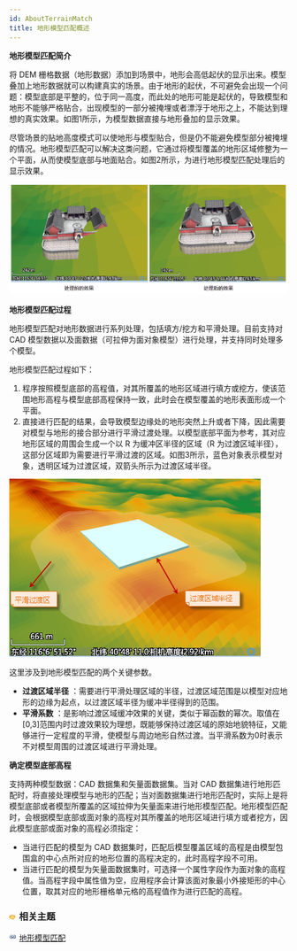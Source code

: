 ```yaml
---
id: AboutTerrainMatch
title: 地形模型匹配概述
---
```

**地形模型匹配简介**

将 DEM 栅格数据（地形数据）添加到场景中，地形会高低起伏的显示出来。模型叠加上地形数据就可以构建真实的场景。由于地形的起伏，不可避免会出现一个问题：模型底部是平整的，位于同一高度，而此处的地形可能是起伏的，导致模型和地形不能够严格贴合，出现模型的一部分被掩埋或者漂浮于地形之上，不能达到理想的真实效果。如图1所示，为模型数据直接与地形叠加的显示效果。

尽管场景的贴地高度模式可以使地形与模型贴合，但是仍不能避免模型部分被掩埋的情况。地形模型匹配可以解决这类问题，它通过将模型覆盖的地形区域修整为一个平面，从而使模型底部与地面贴合。如图2所示，为进行地形模型匹配处理后的显示效果。

![](img/GridMatch1.png) 
  
**地形模型匹配过程**

地形模型匹配对地形数据进行系列处理，包括填方/挖方和平滑处理。目前支持对 CAD 模型数据以及面数据（可拉伸为面对象模型）进行处理，并支持同时处理多个模型。

地形模型匹配过程如下：

  1. 程序按照模型底部的高程值，对其所覆盖的地形区域进行填方或挖方，使该范围地形高程与模型底部高程保持一致，此时会在模型覆盖的地形表面形成一个平面。
  2. 直接进行匹配的结果，会导致模型边缘处的地形突然上升或者下降，因此需要对模型与地形的接合部分进行平滑过渡处理。以模型底部平面为参考，其对应地形区域的周围会生成一个以 R 为缓冲区半径的区域（R 为过渡区域半径），这部分区域即为需要进行平滑过渡的区域。如图3所示，蓝色对象表示模型对象，透明区域为过渡区域，双箭头所示为过渡区域半径。  

![](img/TerrainMatch1.png)  

这里涉及到地形模型匹配的两个关键参数。

   * **过渡区域半径** ：需要进行平滑处理区域的半径，过渡区域范围是以模型对应地形的边缘为起点，以过渡区域半径为缓冲半径得到的范围。
  * **平滑系数** ：是影响过渡区域缓冲效果的关键，类似于幂函数的幂次。取值在[0,3]范围内时过渡效果较为理想，既能够保持过渡区域的原始地貌特征，又能够进行一定程度的平滑，使模型与周边地形自然过渡。当平滑系数为0时表示不对模型周围的过渡区域进行平滑处理。

**确定模型底部高程**

支持两种模型数据：CAD 数据集和矢量面数据集。当对 CAD 数据集进行地形匹配时，将直接处理模型与地形的匹配；当对面数据集进行地形匹配时，实际上是将模型底部或者模型所覆盖的区域拉伸为矢量面来进行地形模型匹配。地形模型匹配时，会根据模型底部或面对象的高程对其所覆盖的地形区域进行填方或者挖方，因此模型底部或面对象的高程必须指定：

* 当进行匹配的模型为 CAD 数据集时，匹配后模型覆盖区域的高程是由模型包围盒的中心点所对应的地形位置的高程决定的，此时高程字段不可用。
* 当进行匹配的模型为矢量面数据集时，可选择一个属性字段作为面对象的高程值。当高程字段中属性值为空，应用程序会计算该面对象最小外接矩形的中心位置，取其对应的地形栅格单元格的高程值作为进行匹配的高程。

### ![](../../../img/seealso.png) 相关主题

![](../../../img/smalltitle.png) [地形模型匹配](TerrainMatch)